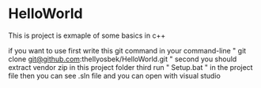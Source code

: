 # HelloWorld

This is project is exmaple of some basics in c++

if you want to use first write this git command in your command-line " git clone git@github.com:theIlyosbek/HelloWorld.git "
second you should extract vendor zip in this project folder
third run " Setup.bat " in the project file
then you can see .sln file and you can open with visual studio
